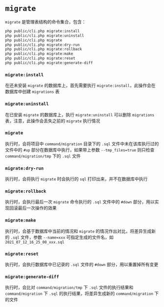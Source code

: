 # `migrate`
`migrate` 是管理表结构的命令集合，包含：
```bash
php public/cli.php migrate:install
php public/cli.php migrate:uninstall
php public/cli.php migrate
php public/cli.php migrate:dry-run
php public/cli.php migrate:rollback
php public/cli.php migrate:make
php public/cli.php migrate:reset
php public/cli.php migrate:generate-diff
```
### `migrate:install`
在还未安装 `migrate` 的数据库上，首先需要执行 `migrate:install`，此操作会在数据库中创建 `migrations` 表

### `migrate:uninstall`
在已安装 `migrate` 的数据库上，执行 `migrate:uninstall` 可以删除 `migrations` 表，注意，此操作会丢失之前的 `migrate` 执行情况

### `migrate`
执行时，会将项目中 `command/migration` 目录下的 `.sql` 文件中未在该库执行过的文件中的 `#up` 部分在数据库中执行，如果带上参数 `--tmp_files=true` 则只检查 `command/migration/tmp` 下的 `.sql` 文件

### `migrate:dry-run`
执行时，会将执行 `migrate` 时会执行的 `sql` 打印出来，并不在数据库中执行

### `migrate:rollback`
执行时，会执行最后一次 `migrate` 命令执行的 `.sql` 文件中的 `#down` 部分，用以实现回滚最后一次操作的效果

### `migrate:make`
执行时，会基于数据库中当前的情况和 `migrate` 的情况作出对比，将差异生成新的 `.sql` 文件，参数 `--name=xxx` 可指定生成的文件名，如 `2021_07_12_16_25_00_xxx.sql`

### `migrate:reset`
执行时，会执行数据库中已记录的 `.sql` 文件的 `#down` 部分，用以重置掉所有变更

### `migrate:generate-diff`
执行时，会比对 `command/migration/tmp` 下 `.sql` 文件的执行结果和 `command/migration` 下 `.sql` 的执行结果，将差异生成新的 `command/migration` 下的文件
